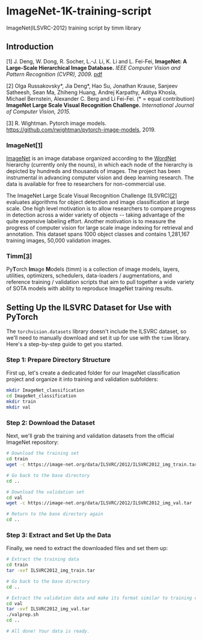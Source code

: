 # ImageNet-1K-training-script
ImageNet(ILSVRC-2012) training script by timm library

## Introduction
[1] J. Deng, W. Dong, R. Socher, L.-J. Li, K. Li and L. Fei-Fei, **ImageNet: A Large-Scale Hierarchical Image Database.** *IEEE Computer Vision and Pattern Recognition (CVPR), 2009.* [pdf](https://image-net.org/static_files/papers/imagenet_cvpr09.pdf) 

[2] Olga Russakovsky*, Jia Deng*, Hao Su, Jonathan Krause, Sanjeev Satheesh, Sean Ma, Zhiheng Huang, Andrej Karpathy, Aditya Khosla, Michael Bernstein, Alexander C. Berg and Li Fei-Fei. (* = equal contribution) **ImageNet Large Scale Visual Recognition Challenge.** *International Journal of Computer Vision, 2015.*

[3] R. Wightman. Pytorch image models. https://github.com/rwightman/pytorch-image-models, 2019.


### ImageNet[[1]](1)

[ImageNet](https://image-net.org/index.php) is an image database organized according to the [WordNet](https://wordnet.princeton.edu/) hierarchy (currently only the nouns), in which each node of the hierarchy is depicted by hundreds and thousands of images. The project has been instrumental in advancing computer vision and deep learning research. The data is available for free to researchers for non-commercial use.

The ImageNet Large Scale Visual Recognition Challenge (ILSVRC)[[2]](2) evaluates algorithms for object detection and image classification at large scale. One high level motivation is to allow researchers to compare progress in detection across a wider variety of objects -- taking advantage of the quite expensive labeling effort. Another motivation is to measure the progress of computer vision for large scale image indexing for retrieval and annotation. This dataset spans 1000 object classes and contains 1,281,167 training images, 50,000 validation images.

### Timm[[3]](3)
Py**T**orch **Im**age **M**odels (timm) is a collection of image models, layers, utilities, optimizers, schedulers, data-loaders / augmentations, and reference training / validation scripts that aim to pull together a wide variety of SOTA models with ability to reproduce ImageNet training results.


## Setting Up the ILSVRC Dataset for Use with PyTorch

The `torchvision.datasets` library doesn't include the ILSVRC dataset, so we'll need to manually download and set it up for use with the `timm` library. Here's a step-by-step guide to get you started.

### Step 1: Prepare Directory Structure

First up, let's create a dedicated folder for our ImageNet classification project and organize it into training and validation subfolders:

```bash
mkdir ImageNet_classification
cd ImageNet_classification
mkdir train
mkdir val
```

### Step 2: Download the Dataset

Next, we'll grab the training and validation datasets from the official ImageNet repository:

```bash
# Download the training set
cd train
wget -c https://image-net.org/data/ILSVRC/2012/ILSVRC2012_img_train.tar

# Go back to the base directory
cd ..

# Download the validation set
cd val
wget -c https://image-net.org/data/ILSVRC/2012/ILSVRC2012_img_val.tar

# Return to the base directory again
cd ..
```

### Step 3: Extract and Set Up the Data

Finally, we need to extract the downloaded files and set them up:

```bash
# Extract the training data
cd train
tar -xvf ILSVRC2012_img_train.tar

# Go back to the base directory
cd ..

# Extract the validation data and make its format similar to training data
cd val
tar -xvf ILSVRC2012_img_val.tar
./valprep.sh
cd ..

# All done! Your data is ready.
```


